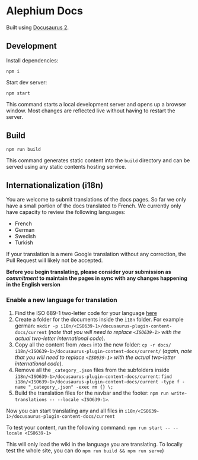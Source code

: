 # Alephium Docs

Built using [Docusaurus 2](https://docusaurus.io/).

## Development

Install dependencies:

```shell
npm i
```

Start dev server:

```shell
npm start
```

This command starts a local development server and opens up a browser window. Most changes are reflected live without having to restart the server.

## Build

```shell
npm run build
```

This command generates static content into the `build` directory and can be served using any static contents hosting service.

## Internationalization (i18n)

You are welcome to submit translations of the docs pages. So far we only have a small portion of the docs translated to French. We currently only have capacity to review the following languages:

- French
- German
- Swedish
- Turkish

If your translation is a mere Google translation without any correction, the Pull Request will likely not be accepted.

**Before you begin translating, please consider your submission as _commitment_ to maintain the pages in sync with any changes happening in the English version**

### Enable a new language for translation

1. Find the ISO 689-1 two-letter code for your language [here](https://www.loc.gov/standards/iso639-2/php/English_list.php)
2. Create a folder for the documents inside the `i18n` folder. For example german: `mkdir -p i18n/<ISO639-1>/docusaurus-plugin-content-docs/current` (_note that you will need to replace `<ISO639-1>` with the actual two-letter international code_).
3. Copy all the content from `/docs` into the new folder: `cp -r docs/ i18n/<ISO639-1>/docusaurus-plugin-content-docs/current/` (_again, note that you will need to replace `<ISO639-1>` with the actual two-letter international code_).
4. Remove all the `_category_.json` files from the subfolders inside `i18n/<ISO639-1>/docusaurus-plugin-content-docs/current`: `find i18n/<ISO639-1>/docusaurus-plugin-content-docs/current -type f -name "_category_.json" -exec rm {} \;`
5. Build the translation files for the navbar and the footer: `npm run write-translations -- --locale <ISO639-1>`.

Now you can start translating any and all files in `i18n/<ISO639-1>/docusaurus-plugin-content-docs/current`

To test your content, run the following command: `npm run start -- --locale <ISO639-1>`

This will only load the wiki in the language you are translating. To locally test the whole site, you can do `npm run build && npm run serve`)
